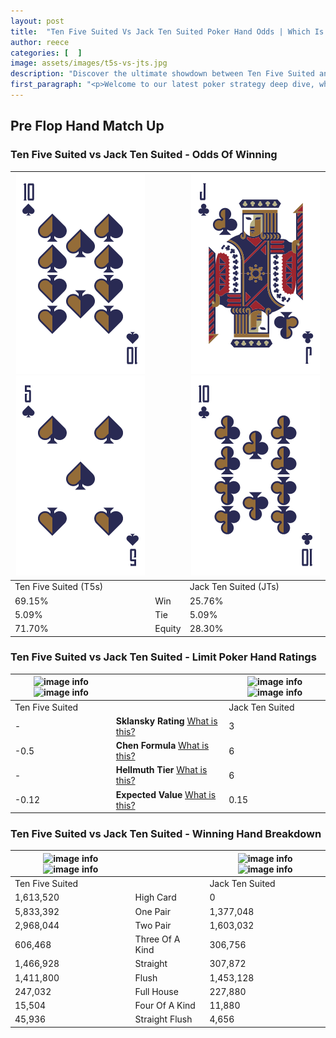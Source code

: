 ```yaml
---
layout: post
title:  "Ten Five Suited Vs Jack Ten Suited Poker Hand Odds | Which Is The Better Hand In Poker? A Complete Guide"
author: reece
categories: [  ]
image: assets/images/t5s-vs-jts.jpg
description: "Discover the ultimate showdown between Ten Five Suited and Jack Ten Suited in poker! Uncover the odds, strategies, and scenarios where one hand triumphs over the other. Get ready to up your poker game with this thrilling analysis."
first_paragraph: "<p>Welcome to our latest poker strategy deep dive, where we're pitting two distinct hands against each other in a high-stakes showdown: Ten Five Suited vs Jack Ten Suited.</p><p>In the dynamic world of poker, every decision counts, and knowing which hand holds the upper hand is key to your success at the table.</p><p>In this article, we'll dissect these two hands, explore the scenarios where one dominates the other, and equip you with the knowledge to make strategic choices that can tip the odds in your favor.</p><p>Get ready to unravel the intriguing dynamics of these poker hands and elevate your game to new heights.</p>"
---
```




[comment]: # (sp0)

## Pre Flop Hand Match Up

<div class="table hand-ratings" markdown="1"> 



### Ten Five Suited vs Jack Ten Suited - Odds Of Winning


    
| ![image info](assets/images/hand1/t.png) ![image info](assets/images/hand1/5.png) |  | ![image info](assets/images/hand2/j.png) ![image info](assets/images/hand2/t.png) |
| -------- | -------- | -------- |
| Ten Five Suited (T5s) |  | Jack Ten Suited (JTs) |
| 69.15% | Win | 25.76% |
| 5.09% | Tie | 5.09% |
| 71.70% | Equity | 28.30% |




[comment]: # (sp1)



### Ten Five Suited vs Jack Ten Suited - Limit Poker Hand Ratings


    
| ![image info](https://www.riverpairs.com/assets/images/hand1/t.png) ![image info](https://www.riverpairs.com/assets/images/hand1/5.png) |  | ![image info](https://www.riverpairs.com/assets/images/hand2/j.png) ![image info](https://www.riverpairs.com/assets/images/hand2/t.png) |
| -------- | -------- | -------- |
| Ten Five Suited |  | Jack Ten Suited |
| - | **Sklansky Rating** [What is this?](/sklansky-rating-explained) | 3 |
| -0.5 | **Chen Formula** [What is this?](/chen-formula-explained) | 6 |
| - | **Hellmuth Tier** [What is this?](/Hellmuth-tier-explained) | 6 |
| -0.12 | **Expected Value** [What is this?](/expected-value-explained) | 0.15 |




[comment]: # (sp2)



### Ten Five Suited vs Jack Ten Suited - Winning Hand Breakdown


    
| ![image info](https://www.riverpairs.com/assets/images/hand1/t.png) ![image info](https://www.riverpairs.com/assets/images/hand1/5.png) |  | ![image info](https://www.riverpairs.com/assets/images/hand2/j.png) ![image info](https://www.riverpairs.com/assets/images/hand2/t.png) |
| -------- | -------- | -------- |
| Ten Five Suited |  | Jack Ten Suited |
| 1,613,520 | High Card | 0 |
| 5,833,392 | One Pair | 1,377,048 |
| 2,968,044 | Two Pair | 1,603,032 |
| 606,468 | Three Of A Kind | 306,756 |
| 1,466,928 | Straight | 307,872 |
| 1,411,800 | Flush | 1,453,128 |
| 247,032 | Full House | 227,880 |
| 15,504 | Four Of A Kind | 11,880 |
| 45,936 | Straight Flush | 4,656 |




[comment]: # (sp3)



</div>

[comment]: # (sp4)



[comment]: # (sp5)

